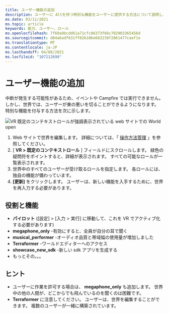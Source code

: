 ```yaml
---
title: ユーザー機能の追加
description: ユーザーに Altを持つ特別な機能をユーザーに提供する方法について説明します。
ms.date: 03/11/2021
ms.topic: article
keywords: 能力、ユーザー、ロール
ms.openlocfilehash: 7f60a9bcdd61a71cfc86373f66c702903365456d
ms.sourcegitcommit: d84a6adf631ff02b106e682238f2861477caef1e
ms.translationtype: MT
ms.contentlocale: ja-JP
ms.lasthandoff: 04/08/2021
ms.locfileid: "107212698"
---
```

# <a name="adding-user-abilities"></a>ユーザー機能の追加

中断が発生する可能性があるため、イベントや Campfire では実行できません。 しかし、世界では、ユーザーが東の悪いを切ることができるようになります。 特別な機能を付与する方法を次に示します。

![VR 既定のコンテキストロールが強調表示されている web サイトでの World open](images/contextual_roles.png)

1. Web サイトで世界を編集します。 詳細については、「 [操作方法管理](managing-worlds.md) 」を参照してください。
2. [ **VR > 既定のコンテキストロール** ] フィールドにスクロールします。 緑色の疑問符をポイントすると、詳細が表示されます。 すべての可能なロールが一覧表示されます。
3. 世界中のすべてのユーザーが受け取るロールを指定します。 各ロールには、独自の機能が備わっています。
4. **[更新]** をクリックします。 ユーザーは、新しい機能を入手するために、世界を再入力する必要があります。

## <a name="roles-and-abilities"></a>役割と機能

* **パイロット** ([設定] > [入力 > 実行] に移動して、これを VR でアクティブ化する必要があります)
* **megaphone_only** -有効にすると、全員が自分の耳で聞く
* **musical_performer** -オーディオ品質と帯域幅の使用量が増加しました
* **Terraformer** -ワールドエディターへのアクセス
* **showcase_new_sdk** -新しい sdk アプリを生成する
* もっとその。。。

## <a name="tips"></a>ヒント

* ユーザーに作業を許可する場合は、 **megaphone_only** も追加します。 世界中の他の人間が、どこからでも飛んでいるのを聞くのは困難です。
* **Terraformer** に注意してください。 ユーザーは、世界を編集することができます。 複数のユーザーが一緒に構築されています。